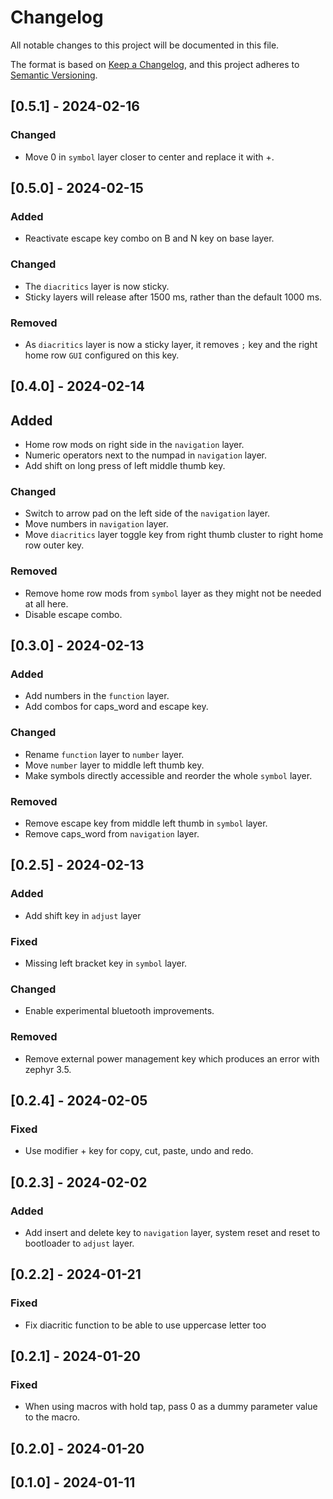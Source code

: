 # Changelog

All notable changes to this project will be documented in this file.

The format is based on [Keep a Changelog](https://keepachangelog.com/en/1.1.0/),
and this project adheres to [Semantic Versioning](https://semver.org/spec/v2.0.0.html).

## [0.5.1] - 2024-02-16

### Changed

- Move 0 in `symbol` layer closer to center and replace it with +.

## [0.5.0] - 2024-02-15

### Added

- Reactivate escape key combo on B and N key on base layer.

### Changed

- The `diacritics` layer is now sticky.
- Sticky layers will release after 1500 ms, rather than the default 1000 ms.

### Removed

- As `diacritics` layer is now a sticky layer, it removes `;` key and the right home row `GUI` configured on this key.

## [0.4.0] - 2024-02-14

## Added

- Home row mods on right side in the `navigation` layer.
- Numeric operators next to the numpad in `navigation` layer.
- Add shift on long press of left middle thumb key.

### Changed

- Switch to arrow pad on the left side of the `navigation` layer.
- Move numbers in `navigation` layer.
- Move `diacritics` layer toggle key from right thumb cluster to right home row outer key.

### Removed

- Remove home row mods from `symbol` layer as they might not be needed at all here.
- Disable escape combo.

## [0.3.0] - 2024-02-13

### Added

- Add numbers in the `function` layer.
- Add combos for caps_word and escape key.

### Changed

- Rename `function` layer to `number` layer.
- Move `number` layer to middle left thumb key.
- Make symbols directly accessible and reorder the whole `symbol` layer.

### Removed

- Remove escape key from middle left thumb in `symbol` layer.
- Remove caps_word from `navigation` layer.

## [0.2.5] - 2024-02-13

### Added

- Add shift key in `adjust` layer

### Fixed

- Missing left bracket key in `symbol` layer.

### Changed

- Enable experimental bluetooth improvements.

### Removed

- Remove external power management key which produces an error with zephyr 3.5.

## [0.2.4] - 2024-02-05

### Fixed

- Use modifier + key for copy, cut, paste, undo and redo.

## [0.2.3] - 2024-02-02

### Added

- Add insert and delete key to `navigation` layer, system reset and reset to bootloader to `adjust` layer.

## [0.2.2] - 2024-01-21

### Fixed

- Fix diacritic function to be able to use uppercase letter too

## [0.2.1] - 2024-01-20

### Fixed

- When using macros with hold tap, pass 0 as a dummy parameter value to the macro.

## [0.2.0] - 2024-01-20

## [0.1.0] - 2024-01-11
